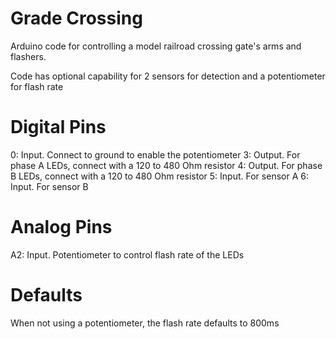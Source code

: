 # Grade Crossing
Arduino code for controlling a model railroad crossing gate's arms
and flashers.

Code has optional capability for 2 sensors for detection and a
potentiometer for flash rate

# Digital Pins
0: Input. Connect to ground to enable the potentiometer
3: Output. For phase A LEDs, connect with a 120 to 480 Ohm resistor
4: Output. For phase B LEDs, connect with a 120 to 480 Ohm resistor
5: Input. For sensor A
6: Input. For sensor B

# Analog Pins
A2: Input. Potentiometer to control flash rate of the LEDs

# Defaults
When not using a potentiometer, the flash rate defaults to 800ms
